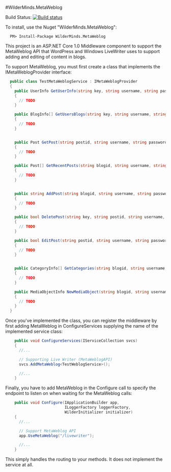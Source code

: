#WilderMinds.MetaWeblog

Build Status: [![Build status](https://ci.appveyor.com/api/projects/status/yc3leb1t5t6ue01i?svg=true)](https://ci.appveyor.com/project/shawnwildermuth/metaweblog)

To install, use the Nuget "WilderMinds.MetaWeblog":

```
  PM> Install-Package WilderMinds.MetaWeblog
```

This project is an ASP.NET Core 1.0 Middleware component to support the MetaWeblog API 
that WordPress and Windows LiveWriter uses to support adding and editing of content
in blogs.

To support MetaWeblog, you must first create a class that implements the IMetaWeblogProvider interface:

```C#
  public class TestMetaWeblogService : IMetaWeblogProvider
  {
    public UserInfo GetUserInfo(string key, string username, string password)
    {
      // TODO
    }

    public BlogInfo[] GetUsersBlogs(string key, string username, string password)
    {
      // TODO
    }


    public Post GetPost(string postid, string username, string password)
    {
      // TODO
    }

    public Post[] GetRecentPosts(string blogid, string username, string password, int numberOfPosts)
    {
      // TODO
    }


    public string AddPost(string blogid, string username, string password, Post post, bool publish)
    {
      // TODO
    }

    public bool DeletePost(string key, string postid, string username, string password, bool publish)
    {
      // TODO
    }

    public bool EditPost(string postid, string username, string password, Post post, bool publish)
    {
      // TODO
    }


    public CategoryInfo[] GetCategories(string blogid, string username, string password)
    {
      // TODO
    }

    public MediaObjectInfo NewMediaObject(string blogid, string username, string password, MediaObject mediaObject)
    {
      // TODO
    }
  }
```

Once you've implemented the class, you can register the middleware by first adding MetaWeblog in 
ConfigureServices supplying the name of the implemented service class:
```C#
    public void ConfigureServices(IServiceCollection svcs)
    {
      //...

      // Supporting Live Writer (MetaWeblogAPI)
      svcs.AddMetaWeblog<TestWeblogService>();

      //...
    }

```

Finally, you have to add MetaWeblog in the Configure call to specify the endpoint to listen on when 
waiting for the MetaWeblog calls:

```C#
    public void Configure(IApplicationBuilder app,
                          ILoggerFactory loggerFactory,
                          WilderInitializer initializer)
    {
      //...

      // Support MetaWeblog API
      app.UseMetaWeblog("/livewriter");

      //...
    }
```

This simply handles the routing to your methods. It does not implement the service at all. 

